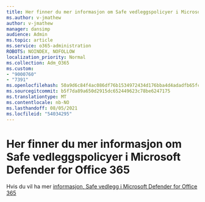 ```yaml
---
title: Her finner du mer informasjon om Safe vedleggspolicyer i Microsoft Defender for Office 365
ms.author: v-jmathew
author: v-jmathew
manager: dansimp
audience: Admin
ms.topic: article
ms.service: o365-administration
ROBOTS: NOINDEX, NOFOLLOW
localization_priority: Normal
ms.collection: Adm_O365
ms.custom:
- "9000760"
- "7391"
ms.openlocfilehash: 50a9d6c84f4ac086df76b1534972434d176bba4d4adadfb65fc2ca97da028c0b
ms.sourcegitcommit: b5f7da89a650d2915dc652449623c78be6247175
ms.translationtype: MT
ms.contentlocale: nb-NO
ms.lasthandoff: 08/05/2021
ms.locfileid: "54034295"
---
```

# <a name="where-to-learn-more-about-safe-attachment-policies-in-microsoft-defender-for-office-365"></a>Her finner du mer informasjon om Safe vedleggspolicyer i Microsoft Defender for Office 365

Hvis du vil ha mer [informasjon, Safe vedlegg i Microsoft Defender for Office 365](https://go.microsoft.com/fwlink/?linkid=2092213)
